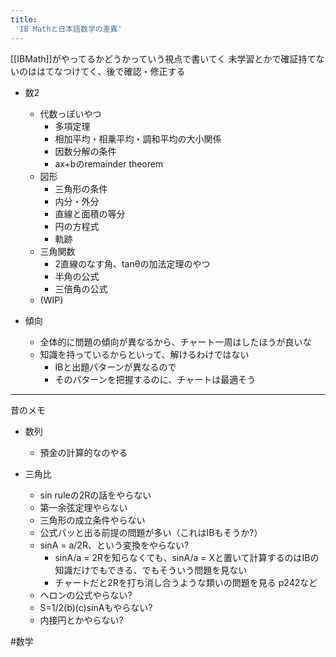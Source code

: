 ```yaml
---
title:
 'IB Mathと日本語数学の差異'
---
```


[[IBMath]]がやってるかどうかっていう視点で書いてく
未学習とかで確証持てないのははてなつけてく、後で確認・修正する

- 数2
    - 代数っぽいやつ
        - 多項定理
        - 相加平均・相乗平均・調和平均の大小関係
        - 因数分解の条件
        - ax+bのremainder theorem
    - 図形
        - 三角形の条件
        - 内分・外分
        - 直線と面積の等分
        - 円の方程式
        - 軌跡
    - 三角関数
        - 2直線のなす角、tanθの加法定理のやつ
        - 半角の公式
        - 三倍角の公式
    - (WIP)

- 傾向
    - 全体的に問題の傾向が異なるから、チャート一周はしたほうが良いな
    - 知識を持っているからといって、解けるわけではない
        - IBと出題パターンが異なるので
        - そのパターンを把握するのに、チャートは最適そう

---
昔のメモ
- 数列
    - 預金の計算的なのやる

- 三角比
    - sin ruleの2Rの話をやらない
    - 第一余弦定理やらない
    - 三角形の成立条件やらない
    - 公式パッと出る前提の問題が多い（これはIBもそうか?）
    - sinA = a/2R、という変換をやらない?
        - sinA/a = 2Rを知らなくても、sinA/a = Xと置いて計算するのはIBの知識だけでもできる、でもそういう問題を見ない
        - チャートだと2Rを打ち消し合うような類いの問題を見る p242など
    - ヘロンの公式やらない?
    - S=1/2(b)(c)sinAもやらない?
    - 内接円とかやらない?


#数学